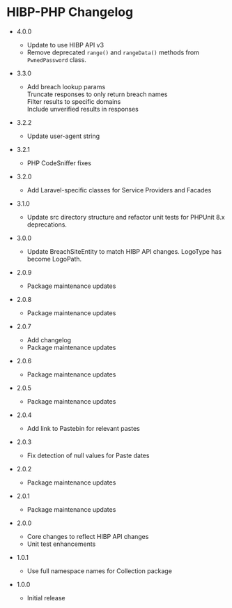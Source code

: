 # HIBP-PHP Changelog

- 4.0.0
    - Update to use HIBP API v3
    - Remove deprecated `range()` and `rangeData()` methods from `PwnedPassword` class.
    
- 3.3.0
    - Add breach lookup params  
    Truncate responses to only return breach names  
    Filter results to specific domains  
    Include unverified results in responses
    
- 3.2.2
    - Update user-agent string

- 3.2.1
    - PHP CodeSniffer fixes

- 3.2.0
    - Add Laravel-specific classes for Service Providers and Facades
    
- 3.1.0
    - Update src directory structure and refactor unit tests for PHPUnit 8.x deprecations.

- 3.0.0
    - Update BreachSiteEntity to match HIBP API changes. LogoType has become LogoPath.
    
- 2.0.9
    - Package maintenance updates
    
- 2.0.8
    - Package maintenance updates
    
- 2.0.7
    - Add changelog
    - Package maintenance updates
    
- 2.0.6
    - Package maintenance updates
    
- 2.0.5
    - Package maintenance updates
    
- 2.0.4
    - Add link to Pastebin for relevant pastes
    
- 2.0.3
    - Fix detection of null values for Paste dates
    
- 2.0.2
    - Package maintenance updates
    
- 2.0.1
    - Package maintenance updates
    
- 2.0.0
    - Core changes to reflect HIBP API changes
    - Unit test enhancements

- 1.0.1
    - Use full namespace names for Collection package

- 1.0.0
    - Initial release
